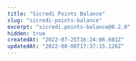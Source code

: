 ```yaml
---
title: "Sicredi Points Balance"
slug: "sicredi-points-balance"
excerpt: "sicredi.points-balance@0.2.0"
hidden: true
createdAt: "2022-07-25T16:24:06.601Z"
updatedAt: "2022-08-08T17:37:15.126Z"
---
```

